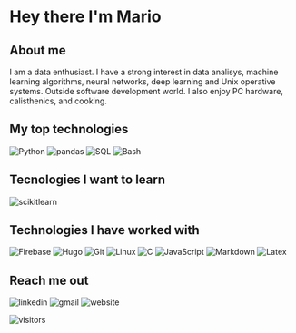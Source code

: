 # Hey there I'm Mario

## About me

I am a data enthusiast. I have a strong interest in data analisys, machine learning algorithms, neural networks, deep learning and Unix operative systems. Outside software development world. I also enjoy PC hardware, calisthenics, and cooking.

<!--  
Get the name of the icon on https://simpleicons.org/
labelColor if for background
string goes after badge 
and it could include a link
-->

## My top technologies

![Python](https://img.shields.io/badge/-python-000000?style=for-the-badge&logo=Python&logoColor=FFFFFF&labelColor=3776AB)
![pandas](https://img.shields.io/badge/-pandas-000000?style=for-the-badge&logo=pandas&logoColor=FFFFFF&labelColor=150458)
![SQL](https://img.shields.io/badge/-PostgreSQL-000000?style=for-the-badge&logo=PostgreSQL&logoColor=FFFFFF&labelColor=4169E1)
![Bash](https://img.shields.io/badge/-Bash-000000?style=for-the-badge&logo=gnubash&logoColor=FFFFFF&labelColor=4EAA25)

## Tecnologies I want to learn

![scikitlearn](https://img.shields.io/badge/-scikitlearn-000000?style=for-the-badge&logo=scikitlearn&logoColor=FFFFFF&labelColor=F7931E)

## Technologies I have worked with

![Firebase](https://img.shields.io/badge/-Firebase-000000?style=for-the-badge&logo=Firebase&logoColor=ffffff&labelColor=FFCA28)
![Hugo](https://img.shields.io/badge/-Hugo-000000?style=for-the-badge&logo=Hugo&logoColor=FFFFFF&labelColor=FF4088)
![Git](http://img.shields.io/badge/-Git-000000?style=for-the-badge&logo=Git&logoColor=FFFFFF&labelColor=F05032)
![Linux](http://img.shields.io/badge/-Linux-000000?style=for-the-badge&logo=Linux&logoColor=FFFFFF&labelColor=FCC624)
![C](https://img.shields.io/badge/-C-000000?style=for-the-badge&logo=C&logoColor=FFFFFF&labelColor=A8B9CC)
![JavaScript](https://img.shields.io/badge/-JavaScript-000000?style=for-the-badge&logo=JavaScript&logoColor=FFFFFF&labelColor=F7DF1E)
![Markdown](http://img.shields.io/badge/-Markdown-000000?style=for-the-badge&logo=Markdown&logoColor=FFFFFF&labelColor=gray)
![Latex](http://img.shields.io/badge/-LaTeX-000000?style=for-the-badge&logo=LaTeX&logoColor=FFFFFF&labelColor=008080)

## Reach me out

![linkedin](https://img.shields.io/badge/-LinkedIn-000000?style=for-the-badge&logo=LinkedIn&labelColor=0072b1&?link=&link=https://www.linkedin.com/in/mariochvx/)
![gmail](https://img.shields.io/badge/-Gmail-000000?style=for-the-badge&logo=Gmail&logoColor=white&labelColor=DB4437&link=&link=mailto:mariochavez1292@gmail.com)
![website](https://img.shields.io/badge/.-mariochvx.com-000000?style=for-the-badge&logoColor=white&labelColor=brightgreen&link=&link=mariochvx.com)


![visitors](https://visitor-badge.glitch.me/badge?page_id=MarioChvx.MarioChvx&left_color=grey&right_color=black)

